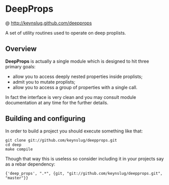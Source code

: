 DeepProps
=========
@ http://keynslug.github.com/deepprops

A set of utility routines used to operate on deep proplists.

Overview
--------

**DeepProps** is actually a single module which is designed to hit three primary goals:

 - allow you to access deeply nested properties inside proplists;
 - admit you to mutate proplists;
 - allow you to access a group of properties with a single call.
 
In fact the interface is very clean and you may consult module documentation at any time for the further details. 

Building and configuring
------------------------

In order to build a project you should execute something like that:
```
git clone git://github.com/keynslug/deepprops.git
cd deep
make compile
```

Though that way this is useless so consider including it in your projects say as a rebar dependency:
```
{'deep_props', ".*", {git, "git://github.com/keynslug/deepprops.git", "master"}}
```
